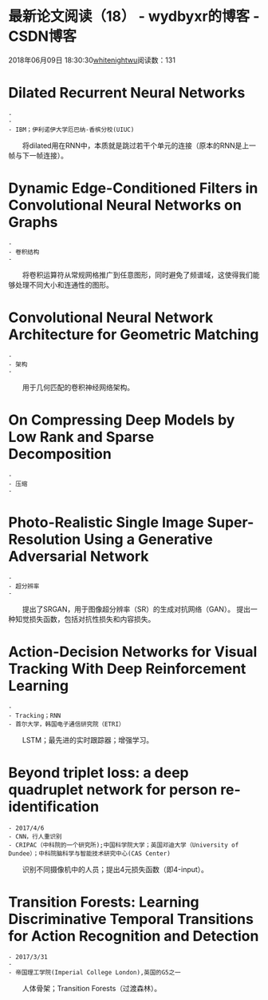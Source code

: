 # 最新论文阅读（18） - wydbyxr的博客 - CSDN博客
2018年06月09日 18:30:30[whitenightwu](https://me.csdn.net/wydbyxr)阅读数：131
# Dilated Recurrent Neural Networks
```
-
-
- IBM；伊利诺伊大学厄巴纳-香槟分校(UIUC)
```
　　将dilated用在RNN中，本质就是跳过若干个单元的连接（原本的RNN是上一帧与下一帧连接）。
# Dynamic Edge-Conditioned Filters in Convolutional Neural Networks on Graphs
```
-
- 卷积结构
-
```
　　将卷积运算符从常规网格推广到任意图形，同时避免了频谱域，这使得我们能够处理不同大小和连通性的图形。
# Convolutional Neural Network Architecture for Geometric Matching
```
- 
- 架构        
-
```
　　用于几何匹配的卷积神经网络架构。
# On Compressing Deep Models by Low Rank and Sparse Decomposition
```
- 
- 压缩
-
```
# Photo-Realistic Single Image Super-Resolution Using a Generative Adversarial Network
```
- 
- 超分辨率
-
```
　　提出了SRGAN，用于图像超分辨率（SR）的生成对抗网络（GAN）。 
提出一种知觉损失函数，包括对抗性损失和内容损失。
# Action-Decision Networks for Visual Tracking With Deep Reinforcement Learning
```
- 
- Tracking；RNN
- 首尔大学，韩国电子通信研究院（ETRI）
```
　　LSTM；最先进的实时跟踪器；增强学习。
# Beyond triplet loss: a deep quadruplet network for person re-identification
```
- 2017/4/6  
- CNN，行人重识别
- CRIPAC（中科院的一个研究所);中国科学院大学；英国邓迪大学（University of Dundee）；中科院脑科学与智能技术研究中心(CAS Center)
```
　　识别不同摄像机中的人员；提出4元损失函数（即4-input）。
# Transition Forests: Learning Discriminative Temporal Transitions for Action Recognition and Detection
```
- 2017/3/31
-   
- 帝国理工学院(Imperial College London),英国的G5之一
```
　　人体骨架；Transition Forests（过渡森林）。
